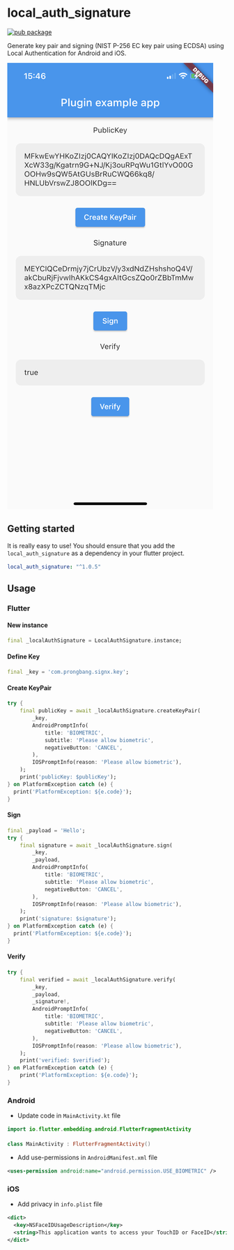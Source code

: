 # local_auth_signature

[![pub package](https://img.shields.io/pub/v/local_auth_signature.svg)](https://pub.dartlang.org/packages/local_auth_signature)

Generate key pair and signing (NIST P-256 EC key pair using ECDSA) using Local Authentication for Android and iOS.

![Screenshot](screenshot/screenshot.jpg)

## Getting started

It is really easy to use! You should ensure that you add the `local_auth_signature` as a dependency in your flutter project.

```yaml
local_auth_signature: "^1.0.5"
```

## Usage

### Flutter

#### New instance

```dart
final _localAuthSignature = LocalAuthSignature.instance;
```

#### Define Key

```dart
final _key = 'com.prongbang.signx.key';
```

#### Create KeyPair

```dart
try {
    final publicKey = await _localAuthSignature.createKeyPair(
        _key,
        AndroidPromptInfo(
            title: 'BIOMETRIC',
            subtitle: 'Please allow biometric',
            negativeButton: 'CANCEL',
        ),
        IOSPromptInfo(reason: 'Please allow biometric'),
    );
    print('publicKey: $publicKey');
} on PlatformException catch (e) {
  print('PlatformException: ${e.code}');
}
```

#### Sign

```dart
final _payload = 'Hello';
try {
    final signature = await _localAuthSignature.sign(
        _key,
        _payload,
        AndroidPromptInfo(
            title: 'BIOMETRIC',
            subtitle: 'Please allow biometric',
            negativeButton: 'CANCEL',
        ),
        IOSPromptInfo(reason: 'Please allow biometric'),
    );
    print('signature: $signature');
} on PlatformException catch (e) {
  print('PlatformException: ${e.code}');
}
```

#### Verify

```dart
try {
    final verified = await _localAuthSignature.verify(
        _key,
        _payload,
        _signature!,
        AndroidPromptInfo(
            title: 'BIOMETRIC',
            subtitle: 'Please allow biometric',
            negativeButton: 'CANCEL',
        ),
        IOSPromptInfo(reason: 'Please allow biometric'),
    );
    print('verified: $verified');
} on PlatformException catch (e) {
    print('PlatformException: ${e.code}');
}
```

### Android

- Update code in `MainActivity.kt` file

```kotlin
import io.flutter.embedding.android.FlutterFragmentActivity

class MainActivity : FlutterFragmentActivity()
```

- Add use-permissions in `AndroidManifest.xml` file

```xml
<uses-permission android:name="android.permission.USE_BIOMETRIC" />
```

### iOS

- Add privacy in `info.plist` file

```xml
<dict>
  <key>NSFaceIDUsageDescription</key>
  <string>This application wants to access your TouchID or FaceID</string>
</dict>
```
